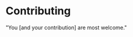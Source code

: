 <!--
Copyright (c) 2022 Eikloof
SPDX-License-Identifier: BSD-2-Clause-Patent
-->
# Contributing

"You [and your contribution] are most welcome."
